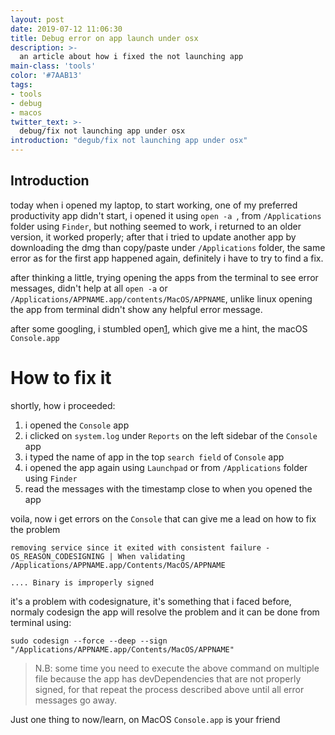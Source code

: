 ```yaml
---
layout: post
date: 2019-07-12 11:06:30
title: Debug error on app launch under osx
description: >-
  an article about how i fixed the not launching app
main-class: 'tools'
color: '#7AAB13'
tags:
- tools
- debug
- macos
twitter_text: >-
  debug/fix not launching app under osx
introduction: "degub/fix not launching app under osx"
---
```

## Introduction

today when i opened my laptop, to start working, one of my preferred productivity app  didn't start, i opened it using `open -a `, from `/Applications` folder using `Finder`, but nothing seemed to work, i returned to an older version, it worked properly; after that i tried to update another app by downloading the dmg than copy/paste under `/Applications` folder, the same error as for the first app happened again, definitely i have to try to find a fix.

after thinking a little, trying opening the apps from the terminal to see error messages, didn't help at all `open -a` or `/Applications/APPNAME.app/contents/MacOS/APPNAME`, unlike linux opening the app from terminal didn't show any helpful error message.

after some googling, i stumbled open[1][1], which give me a hint, the macOS `Console.app`


# How to fix it

shortly, how i proceeded:
  1. i opened the `Console` app
  2. i clicked on `system.log` under `Reports` on the left sidebar of the `Console` app
  3. i typed the name of app in the top `search field` of `Console` app
  4. i opened the app again using `Launchpad` or from `/Applications` folder using `Finder`
  5. read the messages with the timestamp close to when you opened the app

voila, now i get errors  on the `Console` that can give  me a lead on how to fix the problem

```Debug
removing service since it exited with consistent failure - OS_REASON_CODESIGNING | When validating /Applications/APPNAME.app/Contents/MacOS/APPNAME

.... Binary is improperly signed
```

it's a problem with codesignature, it's something that i faced before, normaly codesign the app will resolve the problem and it can be done from terminal using:

```SHELL
sudo codesign --force --deep --sign "/Applications/APPNAME.app/Contents/MacOS/APPNAME"
```

> N.B: some time you need to execute the above command on multiple file because the app has devDependencies that are not properly signed, for that repeat the process described above until all error messages go away.

Just one thing to now/learn, on MacOS `Console.app` is your friend



[1]: https://superuser.com/questions/292341/open-application-from-osx-terminal-with-debug-printouts
